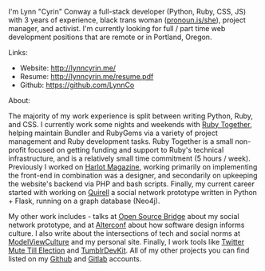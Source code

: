 I'm Lynn "Cyrin" Conway a full-stack developer (Python, Ruby, CSS, JS) with 3 years of experience, black trans woman ([pronoun.is/she](http://pronoun.is/she)), project manager, and activist. I'm currently looking for full / part time web development positions that are remote or in Portland, Oregon.

Links:

- Website: <http://lynncyrin.me/>
- Resume: <http://lynncyrin.me/resume.pdf>
- Github: <https://github.com/LynnCo>

About:

The majority of my work experience is split between writing Python, Ruby, and CSS. I currently work some nights and weekends with [Ruby Together](https://rubytogether.org/), helping maintain Bundler and RubyGems via a variety of project management and Ruby development tasks. Ruby Together is a small non-profit focused on getting funding and support to Ruby's technical infrastructure, and is a relatively small time commitment (5 hours / week). Previously I worked on [Harlot Magazine](http://harlot.media/), working primarily on implementing the front-end in combination was a designer, and secondarily on upkeeping the website's backend via PHP and bash scripts. Finally, my current career started with working on [Quirell](https://gitlab.com/collectqt/quirell) a social network prototype written in Python + Flask, running on a graph database (Neo4j).

My other work includes - talks at [Open Source Bridge](http://opensourcebridge.org/sessions/1608) about my social network prototype, and at [Alterconf](http://www.alterconf.com/speakers/lynn-cyrin) about how software design informs culture. I also write about the intersections of tech and social norms at [ModelViewCulture](https://modelviewculture.com/authors/lynn-cyrin) and my personal site. Finally, I work tools like [Twitter Mute Till Election](https://twitter.com/lynncyrin/status/720841089641394177) and [TumblrDevKit](https://github.com/LynnCo/TumblrDevKit). All of my other projects you can find listed on my [Github](https://github.com/LynnCo) and [Gitlab](https://gitlab.com/u/cyrin) accounts.
